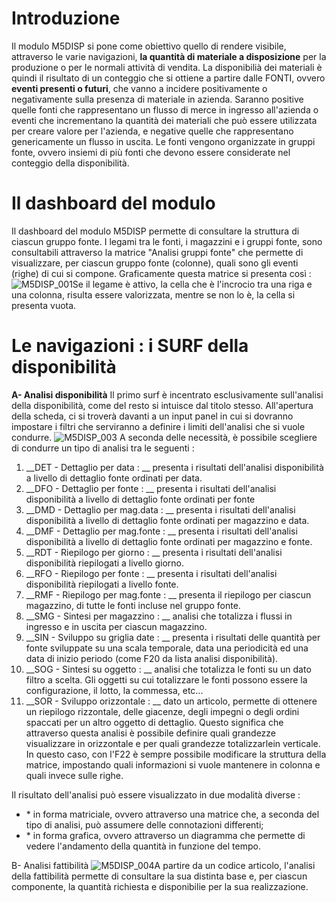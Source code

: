 # Introduzione
Il modulo M5DISP si pone come obiettivo quello di rendere visibile, attraverso le varie navigazioni, __la quantità di materiale a disposizione__ per la produzione o per le normali attività di vendita.
La disponibilià dei materiali è quindi il risultato di un conteggio che si ottiene a partire dalle FONTI, ovvero __eventi presenti o futuri__, che vanno a incidere positivamente o negativamente sulla presenza di materiale in azienda. Saranno positive quelle fonti che rappresentano un flusso di merce in ingresso all'azienda o eventi che incrementano la quantità dei materiali che può essere utilizzata per creare valore per l'azienda, e negative quelle che rappresentano genericamente un flusso in uscita. Le fonti vengono organizzate in gruppi fonte, ovvero insiemi di più fonti che devono essere considerate nel conteggio della disponibilità.

# Il dashboard del modulo
Il dashboard del modulo M5DISP permette di consultare la struttura di ciascun gruppo fonte.
I legami tra le fonti, i magazzini e i gruppi fonte, sono consultabili attraverso la matrice "Analisi gruppi fonte" che permette di visualizzare, per ciascun gruppo fonte (colonne), quali sono gli eventi (righe) di cui si compone.
Graficamente questa matrice si presenta così : 
![M5DISP_001](http://doc.smeup.com/immagini/MBDOC_OPE-M5DISP_01/M5DISP_001.png)Se il legame è attivo, la cella che è l'incrocio tra una riga e una colonna, risulta essere valorizzata, mentre se non lo è, la cella si presenta vuota.

# Le navigazioni :  i SURF della disponibilità
__A- Analisi disponibilità__
Il primo surf è incentrato esclusivamente sull'analisi della disponibilità, come del resto si intuisce dal titolo stesso.
All'apertura della scheda, ci si troverà davanti a un input panel in cui si dovranno impostare i filtri che serviranno a definire i limiti dell'analisi che si vuole condurre.
![M5DISP_003](http://doc.smeup.com/immagini/MBDOC_OPE-M5DISP_01/M5DISP_003.png)
A seconda delle necessità, è possibile scegliere di condurre un tipo di analisi tra le seguenti : 
1. __DET - Dettaglio per data : __  presenta i risultati dell'analisi disponibilità a livello di dettaglio fonte ordinati per data.
2. __DFO - Dettaglio per fonte : __ presenta i risultati dell'analisi disponibilità a livello di dettaglio fonte ordinati per fonte
3. __DMD - Dettaglio per mag.data : __ presenta i risultati dell'analisi disponibilità a livello di dettaglio fonte ordinati per magazzino e data.
4. __DMF - Dettaglio per mag.fonte : __ presenta i risultati dell'analisi disponibilità a livello di dettaglio fonte ordinati per magazzino e fonte.
5. __RDT - Riepilogo per giorno : __ presenta i risultati dell'analisi disponibilità riepilogati a livello giorno.
6. __RFO - Riepilogo per fonte : __ presenta i risultati dell'analisi disponibilità riepilogati a livello fonte.
7. __RMF - Riepilogo per mag.fonte : __ presenta il riepilogo per ciascun magazzino, di tutte le fonti incluse nel gruppo fonte.
8. __SMG - Sintesi per magazzino : __  analisi che totalizza i flussi in ingresso e in uscita per ciascun magazzino.
9. __SIN - Sviluppo su griglia date : __ presenta i risultati delle quantità per fonte sviluppate su una scala temporale, data una periodicità ed una data di inizio periodo (come F20 da lista analisi disponibilità).
10. __SOG - Sintesi su oggetto : __ analisi che totalizza le fonti su un dato filtro a scelta. Gli oggetti su cui totalizzare le fonti possono essere la configurazione, il lotto, la commessa, etc...
11. __SOR - Sviluppo orizzontale : __ dato un articolo, permette di ottenere un riepilogo rizzontale, delle giacenze, degli impegni o degli ordini spaccati per un altro oggetto di dettaglio. Questo significa che attraverso questa analisi è possibile definire quali grandezze visualizzare in orizzontale e per quali grandezze totalizzarlein verticale. In questo caso, con l'F22 è sempre possibile modificare la struttura della matrice, impostando quali informazioni si vuole mantenere in colonna e quali invece sulle righe.

Il risultato dell'analisi può essere visualizzato in due modalità diverse : 
- \* in forma matriciale, ovvero attraverso una matrice che, a seconda del tipo di analisi, può assumere delle connotazioni differenti;
- \* in forma grafica, ovvero attraverso un diagramma che permette di vedere l'andamento della quantità in funzione del tempo.

B- Analisi fattibilità
![M5DISP_004](http://doc.smeup.com/immagini/MBDOC_OPE-M5DISP_01/M5DISP_004.png)A partire da un codice articolo, l'analisi della fattibilità permette di consultare la sua distinta base e, per ciascun componente, la quantità richiesta e disponibilie per la sua realizzazione.
